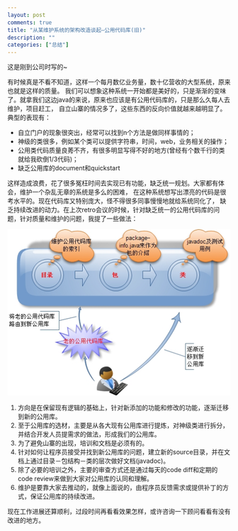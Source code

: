 ```yaml
---
layout: post
comments: true
title: "从某维护系统的架构改造谈起–公用代码库(旧)"
description: ""
categories: ["总结"]
---
```


这是刚到公司时写的~

有时候真是不看不知道，这样一个每月数亿业务量，数十亿营收的大型系统，原来也就是这样的质量。
我们可以想象这种系统一开始都是美好的，只是渐渐的变味了。就拿我们这边java的来说，原来也应该是有公用代码库的，只是那么久每人去维护，项目赶工，
自立山寨的情况多了，这些东西的反向价值就越来越明显了。典型的表现有：
* 自立门户的现象很突出，经常可以找到n个方法是做同样事情的；
* 神级的类很多，例如某个类可以提供字符串，时间，web，业务相关的操作；
* 公用类代码质量良莠不齐，有很多明显写得不好的地方(曾经有个数千行的类就给我砍倒1/3代码)；
* 缺乏公用库的document和quickstart

这样造成浪费，花了很多冤枉时间去实现已有功能，缺乏统一规划。大家都有体会，维护一个杂乱无章的系统是多么的困难，
在这种系统想写出漂亮的代码是很考水平的。现在代码库又特别庞大，怪不得很多同事慢慢地就给系统同化了，
缺乏持续改进的动力。在上次retro会议的时候，针对缺乏统一的公用代码库的问题，针对质量和维护的问题，我提了一些做法：

![公共代码库迁移][1]

1. 方向是在保留现有逻辑的基础上，针对新添加的功能和修改的功能，逐渐迁移到新的公用库。  
2. 至于公用库的选材，主要是从各大现有公用库进行提炼，对神级类进行拆分，并结合开发人员提需求的做法，形成我们的公用库。  
3. 为了避免山寨的出现，培训和文档是必须有的。  
4. 针对如何让程序员接受并找到新公用库的问题，建立新的source目录，并在文档上通过目录－包结构－类的层次做好文档(javadoc)。  
5. 除了必要的培训之外，主要的审查方式还是通过每天的code diff和定期的code review来做到大家对公用库的认同和理解。  
6. 维护是要靠大家去推动的，就像上面说的，由程序员反馈需求或提供补丁的方式，保证公用库的持续改进。  

现在工作进展还算顺利，过段时间再看看效果怎样，或许咨询一下顾问看看有没有改进的地方。

 [1]: /assets/images/common_lib.jpg

